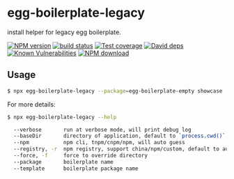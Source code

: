 # egg-boilerplate-legacy

install helper for legacy egg boilerplate.

[![NPM version][npm-image]][npm-url]
[![build status][travis-image]][travis-url]
[![Test coverage][codecov-image]][codecov-url]
[![David deps][david-image]][david-url]
[![Known Vulnerabilities][snyk-image]][snyk-url]
[![NPM download][download-image]][download-url]

[npm-image]: https://img.shields.io/npm/v/egg-boilerplate-legacy.svg?style=flat-square
[npm-url]: https://npmjs.org/package/egg-boilerplate-legacy
[travis-image]: https://img.shields.io/travis/eggjs/egg-boilerplate-legacy.svg?style=flat-square
[travis-url]: https://travis-ci.org/eggjs/egg-boilerplate-legacy
[codecov-image]: https://codecov.io/gh/eggjs/egg-boilerplate-legacy/branch/master/graph/badge.svg
[codecov-url]: https://codecov.io/gh/eggjs/egg-boilerplate-legacy
[david-image]: https://img.shields.io/david/eggjs/egg-boilerplate-legacy.svg?style=flat-square
[david-url]: https://david-dm.org/eggjs/egg-boilerplate-legacy
[snyk-image]: https://snyk.io/test/npm/egg-boilerplate-legacy/badge.svg?style=flat-square
[snyk-url]: https://snyk.io/test/npm/egg-boilerplate-legacy
[download-image]: https://img.shields.io/npm/dm/egg-boilerplate-legacy.svg?style=flat-square
[download-url]: https://npmjs.org/package/egg-boilerplate-legacy

## Usage

```bash
$ npx egg-boilerplate-legacy --package=egg-boilerplate-empty showcase
```

For more details:

```bash
$ npx egg-boilerplate-legacy --help

  --verbose       run at verbose mode, will print debug log                                                    [boolean]
  --baseDir       directory of application, default to `process.cwd()`                                          [string]
  --npm           npm cli, tnpm/cnpm/npm, will auto guess                                                       [string]
  --registry, -r  npm registry, support china/npm/custom, default to auto detect                                [string]
  --force, -f     force to override directory                                                                  [boolean]
  --package       boilerplate name                                                                              [string]
  --template      boilerplate package name                                                                      [string]
```
